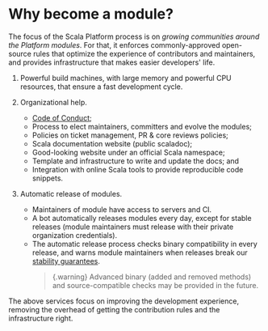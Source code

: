 # Why become a module?

The focus of the Scala Platform process is on *growing communities
around the Platform modules*. For that, it enforces commonly-approved
open-source rules that optimize the experience of contributors and
maintainers, and provides infrastructure that makes easier developers'
life.

1.  Powerful build machines, with large memory and powerful CPU resources,
    that ensure a fast development cycle.
    
2.  Organizational help.

    *  [Code of Conduct](asdf);
    *  Process to elect maintainers, committers and evolve the modules;
    *  Policies on ticket management, PR & core reviews policies;
    *  Scala documentation website (public scaladoc);
    *  Good-looking website under an official Scala namespace;
    *  Template and infrastructure to write and update the docs; and
    *  Integration with online Scala tools to provide reproducible code snippets.
    
3.  Automatic release of modules.

    *  Maintainers of module have access to servers and CI.
    *  A bot automatically releases modules every day, except for
       stable releases (module maintainers must release with their
       private organization credentials).
    *  The automatic release process checks binary compatibility in every
       release, and warns module maintainers when releases break our [stability
       guarantees](policies.md#release).
       > {.warning}
       > Advanced binary (added and removed methods) and source-compatible
       > checks may be provided in the future.

The above services focus on improving the development experience,
removing the overhead of getting the contribution rules and the infrastructure
right.

